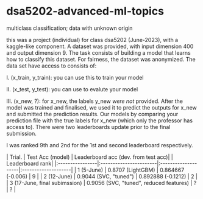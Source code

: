 # dsa5202-advanced-ml-topics
multiclass classification; data with unknown origin

this was a project (individual) for class dsa5202 (June-2023), with a kaggle-like component. A dataset was provided, with input dimension 400 and output dimension 9. The task consists of building a model that learns how to classify this dataset. For fairness, the dataset was anonymized. The data set have access to consists of:

I. (x_train, y_train): you can use this to train your model 

II. (x_test, y_test): you can use to evalute your model

III. (x_new, ?): for x_new, the labels y_new *were not* provided. After the model was trained and finalised, we used it to predict the outputs for x_new and submitted the prediction results. Our models by comparing your prediction file with the true labels for x_new (which only the professor has access to). There were two leaderboards update prior to the final submission. 

I was ranked 9th and 2nd for the 1st and second leaderboard respectively. 


| Trial.          | Test Acc (model)       | Leaderboard acc (dev. from test acc)| | Leaderboard rank|
|:----------------|:-----------------------|:--------------------|:--------------------|
| 1 (5-June)      | 0.8707 (LightGBM)      | 0.864667 (-0.006)   | 9   |
| 2 (12-June)     | 0.9044 (SVC, "tuned")  | 0.892888 (-0.1212)  | 2   |
| 3 (17-June, final subimssion)     | 0.9056 (SVC, "tuned", reduced features)  | ?  | ?   |



